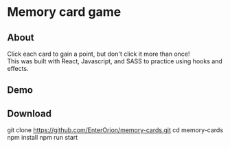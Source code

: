 # Memory card game

## About 
Click each card to gain a point, but don't click it more than once! <br/>
This was built with React, Javascript, and SASS to practice using hooks and effects. 

## Demo

## Download 
git clone https://github.com/EnterOrion/memory-cards.git
cd memory-cards
npm install
npm run start